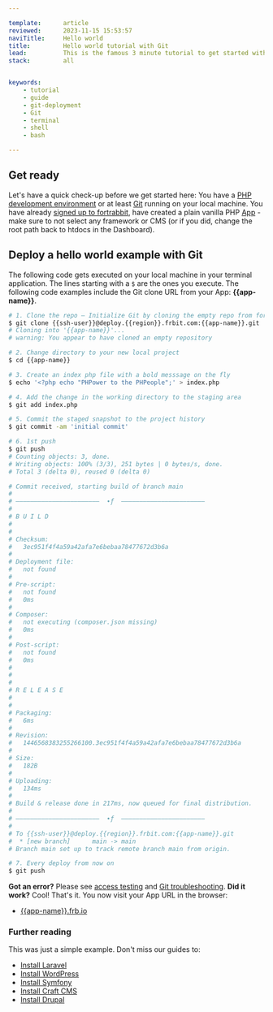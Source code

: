 ```yaml
---

template:      article
reviewed:      2023-11-15 15:53:57
naviTitle:     Hello world
title:         Hello world tutorial with Git
lead:          This is the famous 3 minute tutorial to get started with fortrabbit. It uses plain simple PHP without any framework or CMS. See how fast and easy you can get your code up and running.
stack:         all


keywords:
    - tutorial
    - guide
    - git-deployment
    - Git
    - terminal
    - shell
    - bash

---
```


## Get ready

Let's have a quick check-up before we get started here: You have a [PHP development environment](/local-development) or at least [Git](/git) running on your local machine. You have already [signed up to fortrabbit](//dashboard.fortrabbit.com/signup), have created a plain vanilla PHP [App](app) - make sure to not select any framework or CMS (or if you did, change the root path back to htdocs in the Dashboard).

## Deploy a hello world example with Git

The following code gets executed on your local machine in your terminal application. The lines starting with a `$` are the ones you execute. The following code examples include the Git clone URL from your App: **{{app-name}}**.

```bash
# 1. Clone the repo — Initialize Git by cloning the empty repo from fortrabbit
$ git clone {{ssh-user}}@deploy.{{region}}.frbit.com:{{app-name}}.git
# Cloning into '{{app-name}}'...
# warning: You appear to have cloned an empty repository

# 2. Change directory to your new local project
$ cd {{app-name}}

# 3. Create an index php file with a bold messsage on the fly
$ echo '<?php echo "PHPower to the PHPeople";' > index.php

# 4. Add the change in the working directory to the staging area
$ git add index.php

# 5. Commit the staged snapshot to the project history
$ git commit -am 'initial commit'

# 6. 1st push
$ git push
# Counting objects: 3, done.
# Writing objects: 100% (3/3), 251 bytes | 0 bytes/s, done.
# Total 3 (delta 0), reused 0 (delta 0)

# Commit received, starting build of branch main
#
# –––––––––––––––––––––––  ∙ƒ  –––––––––––––––––––––––
#
# B U I L D
#
#
# Checksum:
#   3ec951f4f4a59a42afa7e6bebaa78477672d3b6a
#
# Deployment file:
#   not found
#
# Pre-script:
#   not found
#   0ms
#
# Composer:
#   not executing (composer.json missing)
#   0ms
#
# Post-script:
#   not found
#   0ms
#
#
#
# R E L E A S E
#
#
# Packaging:
#   6ms
#
# Revision:
#   1446568383255266100.3ec951f4f4a59a42afa7e6bebaa78477672d3b6a
#
# Size:
#   182B
#
# Uploading:
#   134ms
#
# Build & release done in 217ms, now queued for final distribution.
#
# –––––––––––––––––––––––  ∙ƒ  –––––––––––––––––––––––
#
# To {{ssh-user}}@deploy.{{region}}.frbit.com:{{app-name}}.git
#  * [new branch]      main -> main
# Branch main set up to track remote branch main from origin.

# 7. Every deploy from now on
$ git push
```

**Got an error?** Please see [access testing](/access-testing) and [Git troubleshooting](/git-troubleshooting). **Did it work?** Cool! That's it. You now visit your App URL in the browser:

* [{{app-name}}.frb.io](https://{{app-name}}.frb.io)

### Further reading

This was just a simple example. Don't miss our guides to: 

* [Install Laravel](install-laravel)
* [Install WordPress](install-wordpress)
* [Install Symfony](install-symfony)
* [Install Craft CMS](install-craft)
* [Install Drupal](install-drupal)
